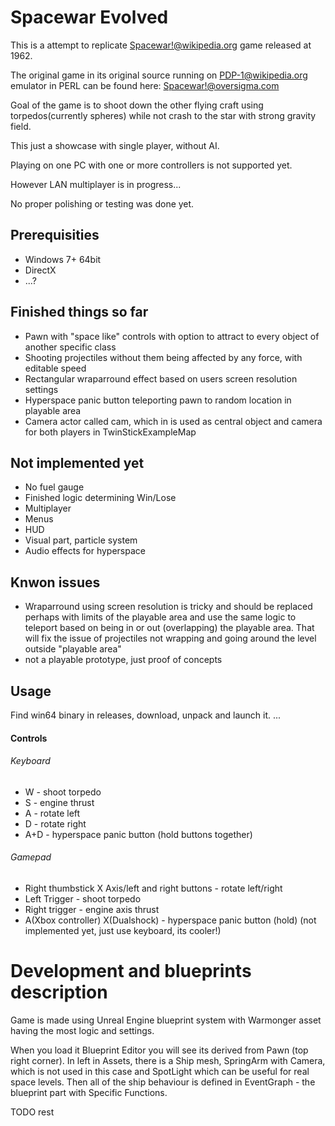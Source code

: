 # Spacewar Evolved

This is a attempt to replicate [Spacewar!@wikipedia.org](https://en.wikipedia.org/wiki/Spacewar!) game released at 1962.

The original game in its original source running on [PDP-1@wikipedia.org](https://en.wikipedia.org/wiki/PDP-1) emulator in PERL can be found here: [Spacewar!@oversigma.com](http://spacewar.oversigma.com/)

Goal of the game is to shoot down the other flying craft using torpedos(currently spheres) while not crash to the star with strong gravity field.

This just a showcase with single player, without AI.

Playing on one PC with one or more controllers is not supported yet.

However LAN multiplayer is in progress...

No proper polishing or testing was done yet.

## Prerequisities
* Windows 7+ 64bit
* DirectX
* ...?

## Finished things so far
* Pawn with "space like" controls with option to attract to every object of another specific class
* Shooting projectiles without them being affected by any force, with editable speed
* Rectangular wraparround effect based on users screen resolution settings
* Hyperspace panic button teleporting pawn to random location in playable area
* Camera actor called cam, which in is used as central object and camera for both players in TwinStickExampleMap

## Not implemented yet
* No fuel gauge
* Finished logic determining Win/Lose
* Multiplayer
* Menus
* HUD
* Visual part, particle system
* Audio effects for hyperspace

## Knwon issues
* Wraparround using screen resolution is tricky and should be replaced perhaps with limits of the playable area and use the same logic to teleport based on being in or out (overlapping) the playable area.
  That will fix the issue of projectiles not wrapping and going around the level outside "playable area"
* not a playable prototype, just proof of concepts

## Usage
Find win64 binary in releases, download, unpack and launch it.
...

#### Controls

###### Keyboard
* W - shoot torpedo
* S - engine thrust
* A - rotate left
* D - rotate right
* A+D - hyperspace panic button (hold buttons together)

###### Gamepad
* Right thumbstick X Axis/left and right buttons - rotate left/right
* Left Trigger - shoot torpedo
* Right trigger - engine axis thrust
* A(Xbox controller) X(Dualshock) - hyperspace panic button (hold) (not implemented yet, just use keyboard, its cooler!)

# Development and blueprints description
Game is made using Unreal Engine blueprint system with Warmonger asset having the most logic and settings.

When you load it Blueprint Editor you will see its derived from Pawn (top right corner).
In left in Assets, there is a Ship mesh, SpringArm with Camera, which is not used in this case and SpotLight which can be useful for real space levels.
Then all of the ship behaviour is defined in EventGraph - the blueprint part with Specific Functions.

TODO rest